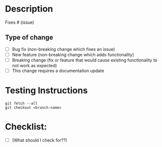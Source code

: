 # Description

Fixes # (issue)

## Type of change

- [ ] Bug fix (non-breaking change which fixes an issue)
- [ ] New feature (non-breaking change which adds functionality)
- [ ] Breaking change (fix or feature that would cause existing functionality to not work as expected)
- [ ] This change requires a documentation update

# Testing Instructions

```
git fetch --all
git checkout <branch-name>
```

# Checklist:
- [ ] (What should I check for??)